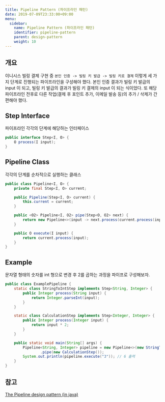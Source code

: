 ```yaml
---
title: Pipeline Pattern (파이프라인 패턴)
date: 2019-07-09T23:33:00+09:00
menu:
  sidebar:
    name: Pipeline Pattern (파이프라인 패턴)
    identifier: pipeline-pattern
    parent: design-pattern
    weight: 10
---
```


## 개요

이니시스 빌링 결제 구현 중 `본인 인증 -> 빌링 키 발급 -> 빌링 키로 결제`
이렇게 세 가지 단계로 진행되는 파이프라인을 구성해야 했다. 본인 인증 결과가 빌링 키 발급의 input 이 되고, 빌링 키 발급의 결과가 빌링 키 결제의 input 이 되는 식이었다. 또 해당 파이프라인 전후로
다른 작업(결제 후 포인트 추가, 이메일 발송 등)의 추가 / 삭제가 간편해야 했다.

## Step Interface

파이프라인 각각의 단계에 해당하는 인터페이스

```java
public interface Step<I, O> {
    O process(I input);
}
```

## Pipeline Class

각각의 단계를 순차적으로 실행하는 클래스

```java
public class Pipeline<I, O> {
    private final Step<I, O> current;

    public Pipeline(Step<I, O> current) {
        this.current = current;
    }

    public <O2> Pipeline<I, O2> pipe(Step<O, O2> next) {
        return new Pipeline<>(input -> next.process(current.process(input)));
    }

    public O execute(I input) {
        return current.process(input);
    }
}
```

## Example

문자열 형태의 숫자를 int 형으로 변경 후 2를 곱하는 과정을 파이프로 구성해보자.

```java
public class ExamplePipeline {
    static class StringToIntStep implements Step<String, Integer> {
        public Integer process(String input) {
            return Integer.parseInt(input);
        }
    }

    static class CalculationStep implements Step<Integer, Integer> {
        public Integer process(Integer input) {
            return input * 2;
        }
    }

    public static void main(String[] args) {
        Pipeline<String, Integer> pipeline = new Pipeline<>(new StringToIntStep())
                .pipe(new CalculationStep());
        System.out.println(pipeline.execute("3")); // 6 출력
    }
}
```

## 참고

[The Pipeline design pattern (in java)](https://medium.com/@deepakbapat/the-pipeline-design-pattern-in-java-831d9ce2fe21)